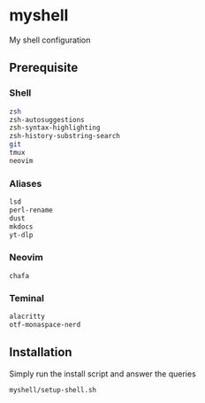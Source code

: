 # myshell
My shell configuration

## Prerequisite
### Shell
``` bash
zsh
zsh-autosuggestions
zsh-syntax-highlighting
zsh-history-substring-search
git
tmux
neovim
```

### Aliases
```bash
lsd
perl-rename
dust
mkdocs
yt-dlp
```

### Neovim
`chafa`

### Teminal
``` bash
alacritty
otf-monaspace-nerd
```

## Installation
Simply run the install script and answer the queries
```bash
myshell/setup-shell.sh
```
